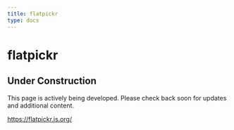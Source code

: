 ```yaml
---
title: flatpickr
type: docs
---
```


# flatpickr

## Under Construction

This page is actively being developed. Please check back soon for updates and additional content.

https://flatpickr.js.org/

<!-- # Unicode Character

This table showcases Unicode characters alongside their HTML codes, default rendering, and emoji rendering using the Variation Selector-16 (`&#xFE0F;`).

| Description                | Unicode | HTML Code  | Default Render |   Emoji Render   |
| :------------------------- | :-----: | :--------: | :------------: | :--------------: |
| Rightwards Arrow           | U+2192  | `&#x2192;` |    &#x2192;    | &#x2192;&#xFE0F; |
| Double Rightwards Arrow    | U+21D2  | `&#x21D2;` |    &#x21D2;    | &#x21D2;&#xFE0F; |
| Infinity                   | U+221E  | `&#x221E;` |    &#x221E;    | &#x221E;&#xFE0F; |
| Snowman                    | U+2603  | `&#x2603;` |    &#x2603;    | &#x2603;&#xFE0F; |
| Comet                      | U+2604  | `&#x2604;` |    &#x2604;    | &#x2604;&#xFE0F; |
| Star                       | U+2605  | `&#x2605;` |    &#x2605;    | &#x2605;&#xFE0F; |
| Sun Symbol                 | U+2609  | `&#x2609;` |    &#x2609;    | &#x2609;&#xFE0F; |
| Black Telephone            | U+260E  | `&#x260E;` |    &#x260E;    | &#x260E;&#xFE0F; |
| Black Skull and Crossbones | U+2620  | `&#x2620;` |    &#x2620;    | &#x2620;&#xFE0F; |
| Peace Symbol               | U+262E  | `&#x262E;` |    &#x262E;    | &#x262E;&#xFE0F; |
| Yin Yang                   | U+262F  | `&#x262F;` |    &#x262F;    | &#x262F;&#xFE0F; |
| Heart Symbol               | U+2665  | `&#x2665;` |    &#x2665;    | &#x2665;&#xFE0F; |
| Music Note                 | U+266B  | `&#x266B;` |    &#x266B;    | &#x266B;&#xFE0F; |
| Recycling Symbol           | U+267B  | `&#x267B;` |    &#x267B;    | &#x267B;&#xFE0F; |
| Warning Sign               | U+26A0  | `&#x26A0;` |    &#x26A0;    | &#x26A0;&#xFE0F; |
| Smiling Face               | U+263A  | `&#x263A;` |    &#x263A;    | &#x263A;&#xFE0F; |
| White Chess King           | U+2654  | `&#x2654;` |    &#x2654;    | &#x2654;&#xFE0F; |
| Envelope                   | U+2709  | `&#x2709;` |    &#x2709;    | &#x2709;&#xFE0F; |
| Pencil                     | U+270F  | `&#x270F;` |    &#x270F;    | &#x270F;&#xFE0F; |
| Black Nib                  | U+2712  | `&#x2712;` |    &#x2712;    | &#x2712;&#xFE0F; |
| Check Mark                 | U+2713  | `&#x2713;` |    &#x2713;    | &#x2713;&#xFE0F; |
| Heavy Check Mark           | U+2714  | `&#x2714;` |    &#x2714;    | &#x2714;&#xFE0F; |
| Multiplication X           | U+2716  | `&#x2716;` |    &#x2716;    | &#x2716;&#xFE0F; |
| Heavy Multiplication X     | U+2718  | `&#x2718;` |    &#x2718;    | &#x2718;&#xFE0F; |
| Snowflake                  | U+2744  | `&#x2744;` |    &#x2744;    | &#x2744;&#xFE0F; | -->

